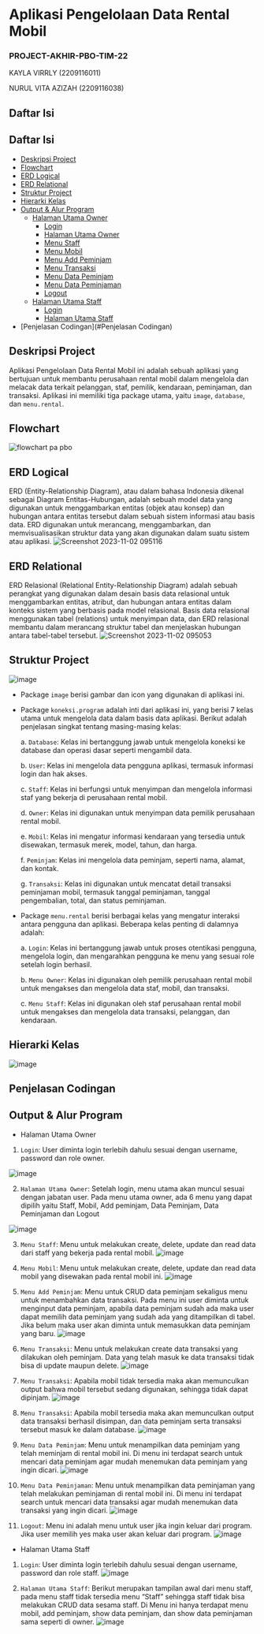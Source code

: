 # Aplikasi Pengelolaan Data Rental Mobil
### PROJECT-AKHIR-PBO-TIM-22
KAYLA VIRRLY (2209116011)

NURUL VITA AZIZAH (2209116038)

## Daftar Isi
## Daftar Isi
- [Deskripsi Project](#deskripsi-project)
- [Flowchart](#flowchart)
- [ERD Logical](#erd-logical)
- [ERD Relational](#erd-relational)
- [Struktur Project](#struktur-project)
- [Hierarki Kelas](#hierarki-kelas)
- [Output & Alur Program](#output--alur-program)
  - [Halaman Utama Owner](#halaman-utama-owner)
    - [Login](#login)
    - [Halaman Utama Owner](#halaman-utama-owner)
    - [Menu Staff](#menu-staff)
    - [Menu Mobil](#menu-mobil)
    - [Menu Add Peminjam](#menu-add-peminjam)
    - [Menu Transaksi](#menu-transaksi)
    - [Menu Data Peminjam](#menu-data-peminjam)
    - [Menu Data Peminjaman](#menu-data-peminjaman)
    - [Logout](#logout)
  - [Halaman Utama Staff](#halaman-utama-staff)
    - [Login](#login)
    - [Halaman Utama Staff](#halaman-utama-staff)
- [Penjelasan Codingan](#Penjelasan Codingan)


## Deskripsi Project
Aplikasi Pengelolaan Data Rental Mobil ini adalah sebuah aplikasi yang bertujuan untuk membantu perusahaan rental mobil dalam mengelola dan melacak data terkait pelanggan, staf, pemilik, kendaraan, peminjaman, dan transaksi. Aplikasi ini memiliki tiga package utama, yaitu `image`, `database`, dan `menu.rental`.

## Flowchart
![flowchart pa pbo](https://github.com/PBO-DBD-TIM22/RentalMobil/assets/121857360/cd45e087-673e-4054-87ca-8fef8cbef9dc)


## ERD Logical
ERD (Entity-Relationship Diagram), atau dalam bahasa Indonesia dikenal sebagai Diagram Entitas-Hubungan, adalah sebuah model data yang digunakan untuk menggambarkan entitas (objek atau konsep) dan hubungan antara entitas tersebut dalam sebuah sistem informasi atau basis data. ERD digunakan untuk merancang, menggambarkan, dan memvisualisasikan struktur data yang akan digunakan dalam suatu sistem atau aplikasi.
![Screenshot 2023-11-02 095116](https://github.com/PBO-DBD-TIM22/RentalMobil/assets/121857360/dcb1757e-0b1d-4307-9a4a-a540d39f6203)

## ERD Relational
ERD Relasional (Relational Entity-Relationship Diagram) adalah sebuah perangkat yang digunakan dalam desain basis data relasional untuk menggambarkan entitas, atribut, dan hubungan antara entitas dalam konteks sistem yang berbasis pada model relasional. Basis data relasional menggunakan tabel (relations) untuk menyimpan data, dan ERD relasional membantu dalam merancang struktur tabel dan menjelaskan hubungan antara tabel-tabel tersebut.
![Screenshot 2023-11-02 095053](https://github.com/PBO-DBD-TIM22/RentalMobil/assets/121857360/afd02eed-ee31-4a9a-a5d4-90852325d02c)

## Struktur Project
![image](https://github.com/PBO-DBD-TIM22/RentalMobil/assets/121857360/edb138df-9524-4127-856c-2087166acc9f)

- Package `image` berisi gambar dan icon yang digunakan di aplikasi ini.

- Package `koneksi.program` adalah inti dari aplikasi ini, yang berisi 7 kelas utama untuk mengelola data dalam basis data aplikasi. Berikut adalah penjelasan singkat tentang masing-masing kelas:

   a. `Database`: Kelas ini bertanggung jawab untuk mengelola koneksi ke database dan operasi dasar seperti mengambil data.

   b. `User`: Kelas ini mengelola data pengguna aplikasi, termasuk informasi login dan hak akses.

   c. `Staff`: Kelas ini berfungsi untuk menyimpan dan mengelola informasi staf yang bekerja di perusahaan rental mobil.

   d. `Owner`: Kelas ini digunakan untuk menyimpan data pemilik perusahaan rental mobil.

   e. `Mobil`: Kelas ini mengatur informasi kendaraan yang tersedia untuk disewakan, termasuk merek, model, tahun, dan harga.

   f. `Peminjam`: Kelas ini mengelola data peminjam, seperti nama, alamat, dan kontak.

   g. `Transaksi`: Kelas ini digunakan untuk mencatat detail transaksi peminjaman mobil, termasuk tanggal peminjaman, tanggal pengembalian, total, dan status peminjaman.

- Package `menu.rental` berisi berbagai kelas yang mengatur interaksi antara pengguna dan aplikasi. Beberapa kelas penting di dalamnya adalah:

   a. `Login`: Kelas ini bertanggung jawab untuk proses otentikasi pengguna, mengelola login, dan mengarahkan pengguna ke menu yang sesuai role setelah login berhasil.

   b. `Menu Owner`: Kelas ini digunakan oleh pemilik perusahaan rental mobil untuk mengakses dan mengelola data staf, mobil, dan transaksi.

   c. `Menu Staff`: Kelas ini digunakan oleh staf perusahaan rental mobil untuk mengakses dan mengelola data transaksi, pelanggan, dan kendaraan.

## Hierarki Kelas
![image](https://github.com/PBO-DBD-TIM22/RentalMobil/assets/121857360/31e4eb03-44db-494d-8f72-c0fc4dd2af8d)

## Penjelasan Codingan

## Output & Alur Program
- Halaman Utama Owner
1. `Login`: User diminta login terlebih dahulu sesuai dengan username, password dan role owner.

![image](https://github.com/PBO-DBD-TIM22/RentalMobil/assets/121857360/1d89d214-86d7-4b36-bf94-3ae70fa002e4)

2. `Halaman Utama Owner`: Setelah login, menu utama akan muncul sesuai dengan jabatan user. Pada menu utama owner, ada 6 menu yang dapat dipilih yaitu Staff, Mobil, Add peminjam, Data Peminjam, Data Peminjaman dan Logout

![image](https://github.com/PBO-DBD-TIM22/RentalMobil/assets/121857360/93bfc539-38d0-4d48-b67b-c7ca638382c1)

3.  `Menu Staff`: Menu untuk melakukan create, delete, update dan read data dari staff yang bekerja pada rental mobil.
![image](https://github.com/PBO-DBD-TIM22/RentalMobil/assets/121857360/46dc46d7-b31b-4d01-a229-2f5ec8cca207)

4.  `Menu Mobil`: Menu untuk melakukan create, delete, update dan read data mobil yang disewakan pada rental mobil ini.
![image](https://github.com/PBO-DBD-TIM22/RentalMobil/assets/121857360/ea071880-1334-4985-be37-ad6299c289d1)

5.  `Menu Add Peminjam`: Menu untuk CRUD data peminjam sekaligus menu untuk menambahkan data transaksi. Pada menu ini user diminta untuk menginput data peminjam, apabila data peminjam sudah ada maka user dapat memilih data peminjam yang sudah ada yang ditampilkan di tabel. Jika belum maka user akan diminta untuk memasukkan data peminjam yang baru.
![image](https://github.com/PBO-DBD-TIM22/RentalMobil/assets/121857360/7b1cce3b-e737-4c75-8d75-0b3bc5b677f0)

6.  `Menu Transaksi`: Menu untuk melakukan create data transaksi yang dilakukan oleh peminjam. Data yang telah masuk ke data transaksi tidak bisa di update maupun delete.
![image](https://github.com/PBO-DBD-TIM22/RentalMobil/assets/121857360/40555b98-4533-419b-90ec-78956d980939)

7.  `Menu Transaksi`: Apabila mobil tidak tersedia maka akan memunculkan output bahwa mobil tersebut sedang digunakan, sehingga tidak dapat dipinjam.
![image](https://github.com/PBO-DBD-TIM22/RentalMobil/assets/121857360/1e06133e-ccbf-4a3b-9eb0-13ba88aa5e81)

8.  `Menu Transaksi`: Apabila mobil tersedia maka akan memunculkan output data transaksi berhasil disimpan, dan data peminjam serta transaksi tersebut masuk ke dalam database.
![image](https://github.com/PBO-DBD-TIM22/RentalMobil/assets/121857360/c834fcf4-270b-4d55-99be-4b5daf0b286d)

9.  `Menu Data Peminjam`: Menu untuk menampilkan data peminjam yang telah meminjam di rental mobil ini. Di menu ini terdapat search untuk mencari data peminjam agar mudah menemukan data peminjam yang ingin dicari.
![image](https://github.com/PBO-DBD-TIM22/RentalMobil/assets/121857360/4e8397d2-7864-4660-aea6-22c4eab5b517)
 
10.  `Menu Data Peminjaman`: Menu untuk menampilkan data peminjaman yang telah melakukan peminjaman di rental mobil ini. Di menu ini terdapat search untuk mencari data transaksi agar mudah menemukan data transaksi yang ingin dicari.
![image](https://github.com/PBO-DBD-TIM22/RentalMobil/assets/121857360/449b17fd-97b2-48e3-bf32-a369cb8280eb)

11. `Logout`: Menu ini adalah menu untuk user jika ingin keluar dari program. Jika user memilih yes maka user akan keluar dari program.
![image](https://github.com/PBO-DBD-TIM22/RentalMobil/assets/121857360/f76b8eeb-cdd7-401b-a1af-cf04be91c8ae)


- Halaman Utama Staff   
1.  `Login`: User diminta login terlebih dahulu sesuai dengan username, password dan role staff.
![image](https://github.com/PBO-DBD-TIM22/RentalMobil/assets/121857360/ccdbad83-8609-4892-ae5c-3927c22abcbd)

2.  `Halaman Utama Staff`: Berikut merupakan tampilan awal dari menu staff, pada menu staff tidak tersedia menu “Staff” sehingga staff tidak bisa melakukan CRUD data sesama staff. Di Menu ini hanya terdapat menu mobil, add peminjam, show data peminjam, dan show data peminjaman sama seperti di owner.
![image](https://github.com/PBO-DBD-TIM22/RentalMobil/assets/121857360/3017ad39-c64a-4089-b0d1-3eb53c398f2e)
